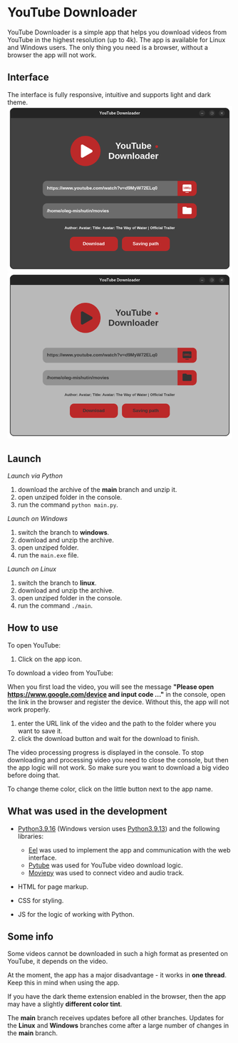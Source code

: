 # YouTube Downloader

YouTube Downloader is a simple app that helps you download videos from YouTube in the highest resolution (up to 4k). The
app is available for Linux and Windows users. The only thing you need is a browser, without a browser the app will not
work.

## Interface

The interface is fully responsive, intuitive and supports light and dark theme.
![](Interface/Image/darkPreview.png)
![](Interface/Image/lightPreview.png)

## Launch

*Launch via Python*

1. download the archive of the **main** branch and unzip it.
3. open unziped folder in the console.
4. run the command `python main.py`.

*Launch on Windows*

1. switch the branch to **windows**.
2. download and unzip the archive.
3. open unziped folder.
4. run the `main.exe` file.

*Launch on Linux*

1. switch the branch to **linux**.
2. download and unzip the archive.
3. open unziped folder in the console.
4. run the command `./main`.

## How to use

To open YouTube:

1. Click on the app icon.

To download a video from YouTube:

When you first load the video, you will see the message
**"Please open https://www.google.com/device and input code ..."** in the console, open the link in the browser and
register the device. Without this, the app will not work properly.

1. enter the URL link of the video and the path to the folder where you want to save it.
2. click the download button and wait for the download to finish.

The video processing progress is displayed in the console. To stop downloading and processing video you need to close
the console, but then the app logic will not work. So make sure you want to download a big video before doing that.

To change theme color, click on the little button next to the app name.

## What was used in the development

* [Python3.9.16](https://www.python.org/downloads/release/python-3916/) (Windows version
  uses [Python3.9.13](https://www.python.org/downloads/release/python-3913/)) and the following libraries:
    * [Eel](https://github.com/python-eel/Eel) was used to implement the app and communication with the web
      interface.
    * [Pytube](https://github.com/pytube/pytube) was used for YouTube video download logic.
    * [Moviepy](https://github.com/Zulko/moviepy) was used to connect video and audio track.


* HTML for page markup.
* CSS for styling.
* JS for the logic of working with Python.

## Some info

Some videos cannot be downloaded in such a high format as presented on YouTube, it depends on the video.

At the moment, the app has a major disadvantage - it works in **one thread**. Keep this in mind when using the app.

If you have the dark theme extension enabled in the browser, then the app may have a slightly **different color tint**.

The **main** branch receives updates before all other branches. Updates for the **Linux** and **Windows** branches come
after a large number of changes in the **main** branch.